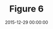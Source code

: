 ---
layout: post
title:  "Figure 6"
date:   2015-12-29 00:00:00
categories: Malerei
image: images/05.jpg
image_y: images/05_y.jpg
image_xs: images/05.jpg
material: Acryl auf Leinwand
size: 85x60cm
year: 2015
---